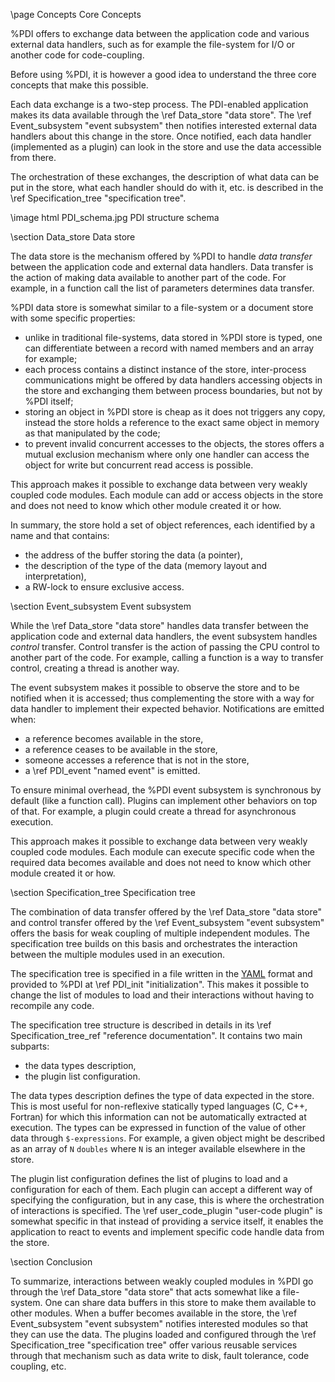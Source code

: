 \page Concepts Core Concepts

%PDI offers to exchange data between the application code and various external data
handlers, such as for example the file-system for I/O or another code for
code-coupling.

Before using %PDI, it is however a good idea to understand the three core concepts
that make this possible.

Each data exchange is a two-step process.
The PDI-enabled application makes its data available through the
\ref Data_store "data store".
The \ref Event_subsystem "event subsystem" then notifies interested external data
handlers about this change in the store.
Once notified, each data handler (implemented as a plugin) can look in the store and
use the data accessible from there.

The orchestration of these exchanges, the description of what data can be put in the
store, what each handler should do with it, etc. is described in the 
\ref Specification_tree "specification tree".

\image html PDI_schema.jpg PDI structure schema

\section Data_store Data store

The data store is the mechanism offered by %PDI to handle *data transfer* between the
application code and external data handlers.
Data transfer is the action of making data available to another part of the code.
For example, in a function call the list of parameters determines data transfer.

%PDI data store is somewhat similar to a file-system or a document store with some
specific properties:
* unlike in traditional file-systems, data stored in %PDI store is typed, one can
  differentiate between a record with named members and an array for example;
* each process contains a distinct instance of the store, inter-process
  communications might be offered by data handlers accessing objects in the store
  and exchanging them between process boundaries, but not by %PDI itself;
* storing an object in %PDI store is cheap as it does not triggers any copy, instead
  the store holds a reference to the exact same object in memory as that manipulated
  by the code;
* to prevent invalid concurrent accesses to the objects, the stores offers a mutual
  exclusion mechanism where only one handler can access the object for write but
  concurrent read access is possible.

This approach makes it possible to exchange data between very weakly coupled code
modules.
Each module can add or access objects in the store and does not need to know which 
other module created it or how.

In summary, the store hold a set of object references, each identified by a name and
that contains:
* the address of the buffer storing the data (a pointer),
* the description of the type of the data (memory layout and interpretation),
* a RW-lock to ensure exclusive access.



\section Event_subsystem Event subsystem

While the \ref Data_store "data store" handles data transfer between the application
code and external data handlers, the event subsystem handles *control* transfer.
Control transfer is the action of passing the CPU control to another part of the
code.
For example, calling a function is a way to transfer control, creating a thread is
another way.

The event subsystem makes it possible to observe the store and to be notified when it
is accessed; thus complementing the store with a way for data handler to implement
their expected behavior.
Notifications are emitted when:
* a reference becomes available in the store,
* a reference ceases to be available in the store,
* someone accesses a reference that is not in the store,
* a \ref PDI_event "named event" is emitted.

To ensure minimal overhead, the %PDI event subsystem is synchronous by default (like
a function call).
Plugins can implement other behaviors on top of that.
For example, a plugin could create a thread for asynchronous execution.

This approach makes it possible to exchange data between very weakly coupled code
modules.
Each module can execute specific code when the required data becomes available and
does not need to know which other module created it or how.



\section Specification_tree Specification tree

The combination of data transfer offered by the \ref Data_store "data store" and
control transfer offered by the \ref Event_subsystem "event subsystem" offers the
basis for weak coupling of multiple independent modules.
The specification tree builds on this basis and orchestrates the interaction between
the multiple modules used in an execution.

The specification tree is specified in a file written in the
[YAML](https://en.wikipedia.org/wiki/YAML) format and provided to %PDI at
\ref PDI_init "initialization".
This makes it possible to change the list of modules to load and their interactions
without having to recompile any code.

The specification tree structure is described in details in its
\ref Specification_tree_ref "reference documentation".
It contains two main subparts:
* the data types description,
* the plugin list configuration.

The data types description defines the type of data expected in the store.
This is most useful for non-reflexive statically typed languages (C, C++, Fortran)
for which this information can not be automatically extracted at execution.
The types can be expressed in function of the value of other data through
`$-expressions`.
For example, a given object might be described as an array of `N` `doubles` where `N`
is an integer available elsewhere in the store.

The plugin list configuration defines the list of plugins to load and a configuration
for each of them.
Each plugin can accept a different way of specifying the configuration, but in any
case, this is where the orchestration of interactions is specified.
The \ref user_code_plugin "user-code plugin" is somewhat specific in that instead of
providing a service itself, it enables the application to react to events and
implement specific code handle data from the store.



\section Conclusion

To summarize, interactions between weakly coupled modules in %PDI go through the
\ref Data_store "data store" that acts somewhat like a file-system.
One can share data buffers in this store to make them available to other modules.
When a buffer becomes available in the store, the
\ref Event_subsystem "event subsystem" notifies interested modules so that they can
use the data.
The plugins loaded and configured through the
\ref Specification_tree "specification tree" offer various reusable services through
that mechanism such as data write to disk, fault tolerance, code coupling, etc.

